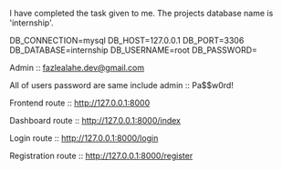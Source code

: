 I have completed the task given to me.
The projects database name is 'internship'.

DB_CONNECTION=mysql
DB_HOST=127.0.0.1
DB_PORT=3306
DB_DATABASE=internship
DB_USERNAME=root
DB_PASSWORD=

Admin :: fazlealahe.dev@gmail.com

All of users password are same include admin :: Pa$$w0rd!

Frontend route :: http://127.0.0.1:8000

Dashboard route :: http://127.0.0.1:8000/index

Login route :: http://127.0.0.1:8000/login

Registration route :: http://127.0.0.1:8000/register

